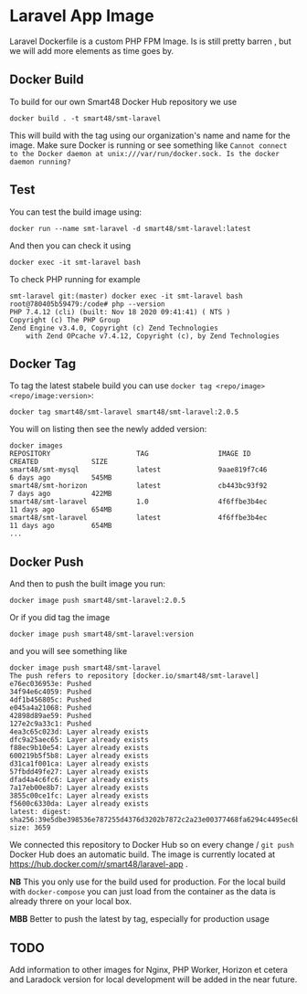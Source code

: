 # Laravel App Image

Laravel Dockerfile is a custom PHP FPM Image. Is is still pretty barren , but we will add more elements as time goes by.

## Docker Build

To build for our own Smart48 Docker Hub repository we use
```
docker build . -t smart48/smt-laravel
```
This will build with the tag using our organization's name and name for the image. Make sure Docker is running or see something like `Cannot connect to the Docker daemon at unix:///var/run/docker.sock. Is the docker daemon running?`

## Test

You can test the build image using:

```
docker run --name smt-laravel -d smart48/smt-laravel:latest
```
And then you can check it using

```
docker exec -it smt-laravel bash
```

To check PHP running for example

```
smt-laravel git:(master) docker exec -it smt-laravel bash
root@780405b59479:/code# php --version
PHP 7.4.12 (cli) (built: Nov 18 2020 09:41:41) ( NTS )
Copyright (c) The PHP Group
Zend Engine v3.4.0, Copyright (c) Zend Technologies
    with Zend OPcache v7.4.12, Copyright (c), by Zend Technologies
```

## Docker Tag


To tag the latest stabele build you can use `docker tag <repo/image> <repo/image:version>`:

```
docker tag smart48/smt-laravel smart48/smt-laravel:2.0.5
```

You will on listing then see the newly added version:

```
docker images                                         
REPOSITORY                     TAG                 IMAGE ID            CREATED             SIZE
smart48/smt-mysql              latest              9aae819f7c46        6 days ago          545MB
smart48/smt-horizon            latest              cb443bc93f92        7 days ago          422MB
smart48/smt-laravel            1.0                 4f6ffbe3b4ec        11 days ago         654MB
smart48/smt-laravel            latest              4f6ffbe3b4ec        11 days ago         654MB
...

```
## Docker Push

And then to push the built image you run:

```
docker image push smart48/smt-laravel:2.0.5
```

Or if you did tag the image

```
docker image push smart48/smt-laravel:version
```

and you will see something like

```
docker image push smart48/smt-laravel
The push refers to repository [docker.io/smart48/smt-laravel]
e76ec036953e: Pushed 
34f94e6c4059: Pushed 
4df1b456805c: Pushed 
e045a4a21068: Pushed 
42898d89ae59: Pushed
127e2c9a33c1: Pushed 
4ea3c65c023d: Layer already exists 
dfc9a25aec65: Layer already exists 
f88ec9b10e54: Layer already exists 
600219b5f5b8: Layer already exists 
d31ca1f001ca: Layer already exists 
57fbdd49fe27: Layer already exists
dfad4a4c6fc6: Layer already exists 
7a17eb00e8b7: Layer already exists 
3855c00ce1fc: Layer already exists 
f5600c6330da: Layer already exists 
latest: digest: sha256:39e5dbe398536e787255d4376d3202b7872c2a23e00377468fa6294c4495ec6b size: 3659
```

We connected this repository to Docker Hub so on every change / `git push` Docker Hub does an automatic build. The image is currently located at https://hub.docker.com/r/smart48/laravel-app . 


**NB** This you only use for the build used for production. For the local build with `docker-compose` you can just load from the container as the data is already threre on your local box.

**MBB** Better to push the latest by tag, especially for production usage

## TODO

Add information to other images for Nginx, PHP Worker, Horizon et cetera and Laradock version for local development will be added in the near future.